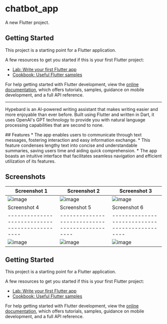# chatbot_app

A new Flutter project.

## Getting Started

This project is a starting point for a Flutter application.

A few resources to get you started if this is your first Flutter project:

- [Lab: Write your first Flutter app](https://docs.flutter.dev/get-started/codelab)
- [Cookbook: Useful Flutter samples](https://docs.flutter.dev/cookbook)

For help getting started with Flutter development, view the
[online documentation](https://docs.flutter.dev/), which offers tutorials,
samples, guidance on mobile development, and a full API reference.

***************************************
  <div style="flex: 2;">
    <p>Hypebard is an AI-powered writing assistant that makes writing easier and more enjoyable than ever before. Built using Flutter and written in Dart, it uses OpenAI's GPT technology to provide you with natural language processing capabilities that are second to none.</p>
  </div>
</div>
## Features
* The app enables users to communicate through text messages, fostering interaction and easy information exchange.
* This feature condenses lengthy text into concise and understandable summaries, saving users time and aiding quick comprehension.
* The app boasts an intuitive interface that facilitates seamless navigation and efficient utilization of its features.

## Screenshots



| Screenshot 1                                 | Screenshot 2                                 | Screenshot 3                                 |
|----------------------------------------------|----------------------------------------------|----------------------------------------------|
| ![image](https://github.com/vodatvan01/flutter_chat/assets/87610505/5bd19ba9-ffe5-466f-b5ac-53833af1378b)|![image](https://github.com/vodatvan01/flutter_chat/assets/87610505/014ea1b0-e2d5-4f71-ad3b-db8eeb56a654)|![image](https://github.com/vodatvan01/flutter_chat/assets/87610505/fb8aa845-b135-440d-9770-4e410e03c77d)|
| Screenshot 4                                 | Screenshot 5                                 | Screenshot 6                                 |
|----------------------------------------------|----------------------------------------------|----------------------------------------------|
| ![image](https://github.com/vodatvan01/flutter_chat/assets/87610505/df763968-7ad0-47fd-b1b5-ecb770d431d1)|![image](https://github.com/vodatvan01/flutter_chat/assets/87610505/3b18e73c-9fd3-481d-bf7b-f89a939f3e4d)|![image](https://github.com/vodatvan01/flutter_chat/assets/87610505/e4733ab2-f76e-4e4d-b2fc-bf7fb2e04d72)|







## Getting Started

This project is a starting point for a Flutter application.

A few resources to get you started if this is your first Flutter project:

- [Lab: Write your first Flutter app](https://docs.flutter.dev/get-started/codelab)
- [Cookbook: Useful Flutter samples](https://docs.flutter.dev/cookbook)

For help getting started with Flutter development, view the
[online documentation](https://docs.flutter.dev/), which offers tutorials,
samples, guidance on mobile development, and a full API reference.
